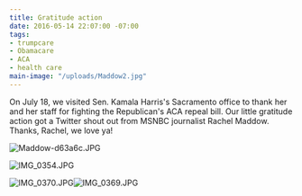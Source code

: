 ```yaml
---
title: Gratitude action
date: 2016-05-14 22:07:00 -07:00
tags:
- trumpcare
- Obamacare
- ACA
- health care
main-image: "/uploads/Maddow2.jpg"
---
```


On July 18, we visited Sen. Kamala Harris's Sacramento office to thank her and her staff for fighting the Republican's ACA repeal bill. Our little gratitude action got a Twitter shout out from MSNBC journalist Rachel Maddow. Thanks, Rachel, we love ya!

![Maddow-d63a6c.JPG](/uploads/Maddow-d63a6c.JPG)

![IMG_0354.JPG](/uploads/IMG_0354.JPG)

![IMG_0370.JPG](/uploads/IMG_0370.JPG)![IMG_0369.JPG](/uploads/IMG_0369.JPG)